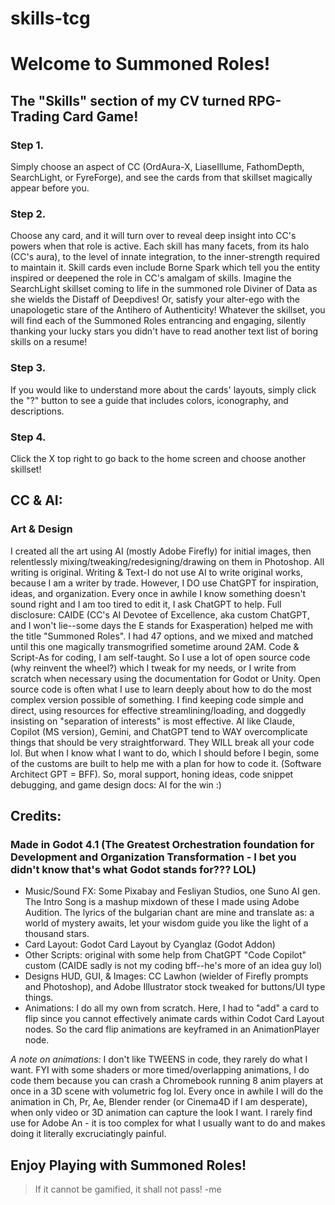 # skills-tcg
# Welcome to Summoned Roles!
## The "Skills" section of my CV turned RPG-Trading Card Game! 

### Step 1. 
Simply choose an aspect of CC (OrdAura-X, LiaseIllume, FathomDepth, SearchLight, or FyreForge), and see the cards from that skillset magically appear before you.
### Step 2. 
  Choose any card, and it will turn over to reveal deep insight into CC's powers when that role is active. Each skill has many facets, from its halo (CC's aura), to the level of innate integration, to the inner-strength required to maintain it. Skill cards even include Borne Spark which tell you the entity inspired or deepened the role in CC's amalgam of skills.
  Imagine the SearchLight skillset coming to life in the summoned role Diviner of Data as she wields the Distaff of Deepdives! Or, satisfy your alter-ego with the unapologetic stare of the Antihero of Authenticity! Whatever the skillset, you will find each of the Summoned Roles entrancing and engaging, silently thanking your lucky stars you didn't have to read another text list of boring skills on a resume!

### Step 3. 
If you would like to understand more about the cards' layouts, simply click the "?" button to see a guide that includes colors, iconography, and descriptions.
### Step 4.
Click the X top right to go back to the home screen and choose another skillset!

## CC & AI: 
### Art & Design
I created all the art using AI (mostly Adobe Firefly) for initial images, then relentlessly mixing/tweaking/redesigning/drawing on them in Photoshop. All writing is original. Writing & Text-I do not use AI to write original works, because I am a writer by trade. However, I DO use ChatGPT for inspiration, ideas, and organization. Every once in awhile I know something doesn't sound right and I am too tired to edit it, I ask ChatGPT to help. Full disclosure: CAIDE (CC's AI Devotee of Excellence, aka custom ChatGPT, and I won't lie--some days the E stands for Exasperation) helped me with the title "Summoned Roles". I had 47 options, and we mixed and matched until this one magically transmogrified sometime around 2AM. 
Code & Script-As for coding, I am self-taught. So I use a lot of open source code (why reinvent the wheel?) which I tweak for my needs, or I write from scratch when necessary using the documentation for Godot or Unity. Open source code is often what I use to learn deeply about how to do the most complex version possible of something. I find keeping code simple and direct, using resources for effective streamlining/loading, and doggedly insisting on "separation of interests" is most effective. AI like Claude, Copilot (MS version), Gemini, and ChatGPT tend to WAY overcomplicate things that should be very straightforward. They WILL break all your code lol. But when I know what I want to do, which I should before I begin, some of the customs are built to help me with a plan for how to code it. (Software Architect GPT = BFF). So, moral support, honing ideas, code snippet debugging, and game design docs: AI for the win :) 

## Credits:
### Made in Godot 4.1 (The Greatest Orchestration foundation for Development and Organization Transformation - I bet you didn't know that's what Godot stands for??? LOL)
* Music/Sound FX: Some Pixabay and Fesliyan Studios, one Suno AI gen. The Intro Song is a mashup mixdown of these I made using Adobe Audition. The lyrics of the bulgarian chant are mine and translate as: a world of mystery awaits, let your wisdom guide you like the light of a thousand stars.
* Card Layout: Godot Card Layout by Cyanglaz (Godot Addon)
* Other Scripts: original with some help from ChatGPT "Code Copilot" custom (CAIDE sadly is not my coding bff--he's more of an idea guy lol)
* Designs HUD, GUI, & Images: CC Lawhon (wielder of Firefly prompts and Photoshop), and Adobe Illustrator stock tweaked for buttons/UI type things.
* Animations: I do all my own from scratch. Here, I had to "add" a card to flip since you cannot effectively animate cards within Codot Card Layout nodes. So the card flip animations are keyframed in an AnimationPlayer node.

_A note on animations:_  I don't like TWEENS in code, they rarely do what I want.  FYI with some shaders or more timed/overlapping animations, I do code them because you can crash a Chromebook running 8 anim players at once in a 3D scene with volumetric fog lol. Every once in awhile I will do the animation in Ch, Pr, Ae, Blender render (or Cinema4D if I am desperate), when only video or 3D animation can capture the look I want. I rarely find use for Adobe An - it is too complex for what I usually want to do and makes doing it literally excruciatingly painful.

## Enjoy Playing with Summoned Roles!

> If it cannot be gamified, it shall not pass! -me
